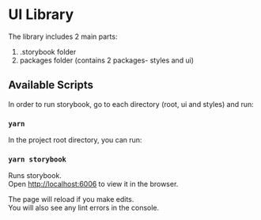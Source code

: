 # UI Library

The library includes 2 main parts:

1. .storybook folder
2. packages folder (contains 2 packages- styles and ui)

## Available Scripts

In order to run storybook, go to each directory (root, ui and styles) and run:

### `yarn`

In the project root directory, you can run:

### `yarn storybook`

Runs storybook.\
Open [http://localhost:6006](http://localhost:6006) to view it in the browser.

The page will reload if you make edits.\
You will also see any lint errors in the console.
